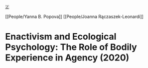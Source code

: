 [🇿](zotero://select/library/items/JWMNCQAF)

[[People/Yanna B. Popova]] [[People/Joanna Rączaszek-Leonardi]] 
# Enactivism and Ecological Psychology: The Role of Bodily Experience in Agency (2020)

